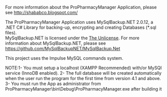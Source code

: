 For more information about the ProPharmacyManager Application, please see 
http://shababco.blogspot.com/ 

The ProPharmacyManager Application uses MySqlBackup.NET 2.0.12, a .NET C#
Library for backing-up, encrypting and creating Databases (*.sql files).  
MySqlBackup.NET is licensed under the [The Unlicense](https://github.com/MySqlBackupNET/MySqlBackup.Net/blob/master/LICENSE).
For more information about MySqlBackup.NET,
please see https://github.com/MySqlBackupNET/MySqlBackup.Net

This project uses the Impulse MySQL commands system.

NOTE:1- You must setup a localhost (XAMPP Recommended)
		with/or MySQl service (InnoDB enabled). 
     2- The full database will be created automatically when the user run
		the program for the first time from version 4.1 and above.
	 3- You must run the App as administrator from 
	    ProPharmacyManager\bin\Debug\ProPharmacyManager.exe after building it